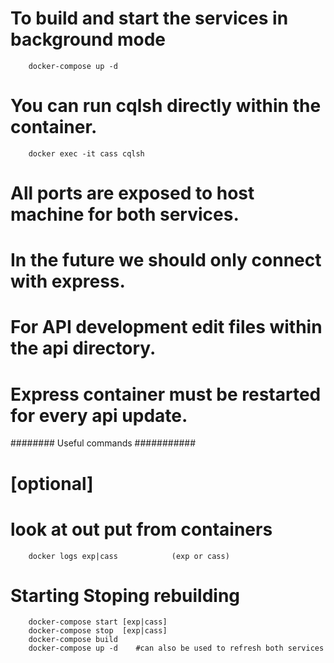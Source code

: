 # To build and start the services in background mode

        docker-compose up -d

# You can run cqlsh directly within the container.

        docker exec -it cass cqlsh

# All ports are exposed to host machine for both services.
# In the future we should only connect with express.

# For API development edit files within the api directory.
# Express container must be restarted for every api update.

######## Useful commands ########### 
# [optional]

# look at out put from containers
        docker logs exp|cass            (exp or cass)
        
# Starting Stoping rebuilding

        docker-compose start [exp|cass]
        docker-compose stop  [exp|cass]
        docker-compose build 
        docker-compose up -d    #can also be used to refresh both services
